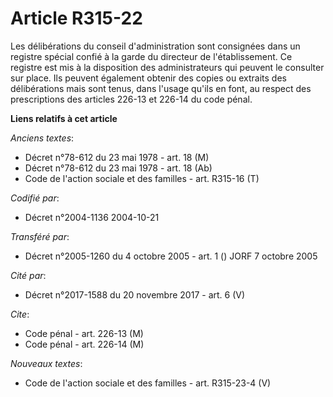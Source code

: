 # Article R315-22

Les délibérations du conseil d'administration sont consignées dans un registre spécial confié à la garde du directeur de
l'établissement. Ce registre est mis à la disposition des administrateurs qui peuvent le consulter sur place. Ils peuvent
également obtenir des copies ou extraits des délibérations mais sont tenus, dans l'usage qu'ils en font, au respect des
prescriptions des articles 226-13 et 226-14 du code pénal.

**Liens relatifs à cet article**

_Anciens textes_:

  - Décret n°78-612 du 23 mai 1978 - art. 18 (M)
  - Décret n°78-612 du 23 mai 1978 - art. 18 (Ab)
  - Code de l'action sociale et des familles - art. R315-16 (T)

_Codifié par_:

  - Décret n°2004-1136 2004-10-21

_Transféré par_:

  - Décret n°2005-1260 du 4 octobre 2005 - art. 1 () JORF 7 octobre 2005

_Cité par_:

  - Décret n°2017-1588 du 20 novembre 2017 - art. 6 (V)

_Cite_:

  - Code pénal - art. 226-13 (M)
  - Code pénal - art. 226-14 (M)

_Nouveaux textes_:

  - Code de l'action sociale et des familles - art. R315-23-4 (V)
